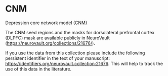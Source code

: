 # CNM
Depression core network model (CNM)

The CNM seed regions and the masks for dorsolateral prefrontal cortex (DLPFC) mask are available publicly in NeuroVault (https://neurovault.org/collections/21676/).

If you use the data from this collection please include the following persistent identifier in the text of your manuscript: https://identifiers.org/neurovault.collection:21676. This will help to track the use of this data in the literature.
